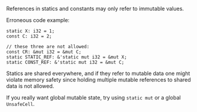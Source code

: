 References in statics and constants may only refer to immutable values.

Erroneous code example:

```compile_fail,E0017
static X: i32 = 1;
const C: i32 = 2;

// these three are not allowed:
const CR: &mut i32 = &mut C;
static STATIC_REF: &'static mut i32 = &mut X;
static CONST_REF: &'static mut i32 = &mut C;
```

Statics are shared everywhere, and if they refer to mutable data one might
violate memory safety since holding multiple mutable references to shared data
is not allowed.

If you really want global mutable state, try using `static mut` or a global
`UnsafeCell`.
